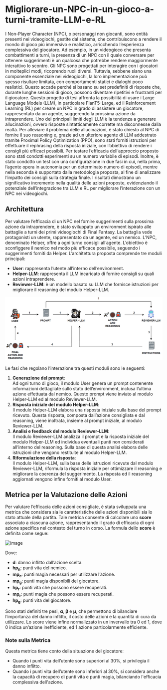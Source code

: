 # Migliorare-un-NPC-in-un-gioco-a-turni-tramite-LLM-e-RL
I Non-Player Character (NPC), o personaggi non giocanti, sono entità presenti nei videogiochi, gestite dal sistema, che contribuiscono a rendere il mondo di gioco più immersivo e realistico, arricchendo l’esperienza complessiva del giocatore. Ad esempio, in un videogioco che presenta combattimenti a turni, la presenza di un NPC con il quale conversare per ottenere suggerimenti è un qualcosa che potrebbe rendere maggiormente interattivo lo scontro. Gli NPC sono progettati per interagire con i giocatori in molteplici modi, ricoprendo ruoli diversi. Tuttavia, sebbene siano una componente essenziale nei videogiochi, la loro implementazione può spesso risultare limitata, con comportamenti statici e dialoghi poco realistici. Questo accade perché si basano su set predefiniti di risposte che, durante lunghe sessioni di gioco, possono diventare ripetitivi e frustranti per il giocatore.
Questo progetto di tesi affronta la possibilità di usare i Large Language Models (LLM), in particolare FlanT5-Large, ed il Reinforcement Learning (RL) per creare un NPC in grado di assistere un giocatore, rappresentato da un agente, suggerendo la prossima azione da intraprendere. Uno dei principali limiti degli LLM è la tendenza a generare allucinazioni, ovvero risposte sintatticamente corrette ma disconnesse dalla realtà. Per alleviare il problema delle allucinazioni, è stato chiesto al NPC di fornire il suo reasoning e, grazie ad un ulteriore agente di LLM addestrato tramite Proximal Policy Optimization (PPO), sono stati forniti istruzioni per effettuare il rephrasing della risposta iniziale, con l’obiettivo di rendere i consigli più efficaci possibili. Per testare l’efficacia dell’approccio proposto sono stati condotti esperimenti su un numero variabile di episodi. Inoltre, è stato condotto un test con una configurazione in due fasi in cui, nella prima, l’agente opera in autonomia per un determinato numero di episodi, mentre nella seconda è supportato dalla metodologia proposta, al fine di analizzare l’impatto dei consigli sulla strategia finale. I risultati dimostrano un significativo incremento nella qualità delle azioni proposte, evidenziando il potenziale dell’integrazione tra LLM e RL per migliorare l’interazione con un NPC nei videogiochi.

## Architettura
Per valutare l’efficacia di un NPC nel fornire suggerimenti sulla prossima azione da intraprendere, è stato sviluppato un environment ispirato alle battaglie a turni dei primi videogiochi di Final Fantasy. La battaglia vede protagonisti un utente, rappresentato da un
agente, ed un nemico. L’NPC, denominato Helper, offre a ogni turno consigli all’agente. L’obiettivo è sconfiggere il nemico nel modo più efficace possibile, seguendo i suggerimenti forniti da Helper.
L’architettura proposta comprende tre moduli principali:
- **User**: rappresenta l’utente all’interno dell’environment.
- **Helper-LLM**: rappresenta il LLM incaricato di fornire consigli su quali azioni intraprendere.
- **Reviewer-LLM**: è un modello basato su LLM che fornisce istruzioni per migliorare il reasoning del modulo Helper-LLM.

![Architettura dei Moduli](architettura.jpg)

Le fasi che regolano l’interazione tra questi moduli sono le seguenti:
1. **Generazione del prompt**:  
   Ad ogni turno di gioco, il modulo User genera un prompt contenente informazioni dettagliate sullo stato dell’environment, inclusa l’ultima azione effettuata dal nemico. Questo prompt viene inviato al modulo Helper-LLM ed al modulo Reviewer-LLM.
2. **Risposta iniziale del modulo Helper-LLM**:  
   Il modulo Helper-LLM elabora una risposta iniziale sulla base del prompt ricevuto. Questa risposta, composta dall’azione consigliata e dal reasoning, viene inoltrata, insieme al prompt iniziale, al modulo Reviewer-LLM.
3. **Analisi e feedback del modulo Reviewer-LLM**:  
   Il modulo Reviewer-LLM analizza il prompt e la risposta iniziale del modulo Helper-LLM ed individua eventuali punti non considerati all’interno del reasoning. Sulla base di questa analisi elabora delle istruzioni che vengono restituite al modulo Helper-LLM.
4. **Riformulazione della risposta**:  
   Il modulo Helper-LLM, sulla base delle istruzioni ricevute dal modulo Reviewer-LLM, riformula la risposta iniziale per ottimizzare il reasoning e migliorare la coerenza del suggerimento. La risposta ed il reasoning aggiornati vengono infine forniti al modulo User.

## Metrica per la Valutazione delle Azioni
Per valutare l’efficacia delle azioni consigliate, è stata sviluppata una metrica che considera sia le caratteristiche delle azioni disponibili sia lo stato attuale della partita. Tale metrica consente di calcolare uno **score** associato a ciascuna azione, rappresentando il grado di efficacia di ogni azione specifica nel contesto del turno in corso.
La formula dello **score** è definita come segue:

![image](https://github.com/user-attachments/assets/779227d4-0906-43d9-bd26-a4ec152c9ea1)

Dove:
- **d**: danno inflitto dall’azione scelta.
- **hp<sub>n</sub>**: punti vita del nemico.
- **mp<sub>c</sub>**: punti magia necessari per utilizzare l’azione.
- **mp<sub>g</sub>**: punti magia disponibili del giocatore.
- **hp<sub>r</sub>**: punti vita che possono essere recuperati.
- **mp<sub>r</sub>**: punti magia che possono essere recuperati.
- **hp<sub>g</sub>**: punti vita del giocatore.

Sono stati definiti tre pesi, **α**, **β** e **μ**, che permettono di bilanciare l’importanza del danno inflitto, il costo delle azioni e la quantità di cura da utilizzare.
Lo score viene infine normalizzato in un invervallo tra 0 ed 1, dove 0 indica un’azione inefficiente, ed 1 azione particolarmente efficiente.

### Note sulla Metrica
Questa metrica tiene conto della situazione del giocatore:  
- Quando i punti vita dell’utente sono superiori al 30%, si privilegia il danno inflitto.
- Quando i punti vita dell’utente sono inferiori al 30%, si considera anche la capacità di recupero di punti vita e punti magia, bilanciando l'efficacia complessiva dell'azione.
